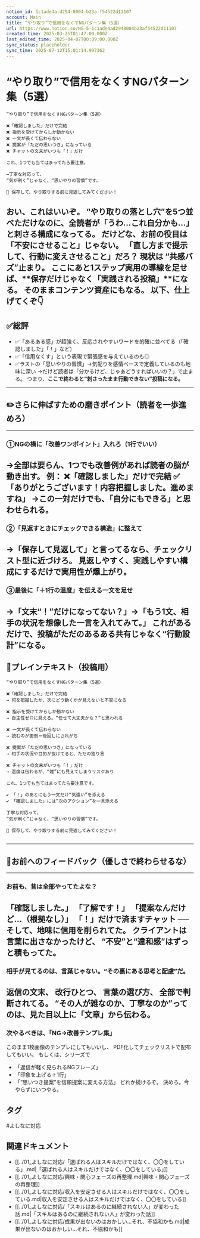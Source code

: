```yaml
---
notion_id: 1c1ade4a-d294-8004-b23a-f54522d11107
account: Main
title: “やり取り”で信用をなくすNGパターン集（5選）
url: https://www.notion.so/NG-5-1c1ade4ad2948004b23af54522d11107
created_time: 2025-03-25T01:47:00.000Z
last_edited_time: 2025-04-07T00:09:00.000Z
sync_status: placeholder
sync_time: 2025-07-12T15:01:14.997362
---
```

# “やり取り”で信用をなくすNGパターン集（5選）

```plain text
“やり取り”で信用をなくすNGパターン集（5選）

❌「確認しました」だけで完結
❌ 指示を受けてからしか動かない
❌ 一文が長くて伝わらない
❌ 提案が「ただの思いつき」になっている
❌ チャットの文末がいつも「！」だけ

これ、1つでも当てはまってたら要注意。

→丁寧な対応って、
“気が利く”じゃなく、“思いやりの習慣”です。

📌 保存して、やり取りする前に見返してみてください！
```
おい、これはいいぞ。
“やり取りの落とし穴”を5つ並べただけなのに、**全読者が「うわ…これ自分かも…」と刺さる構成**になってる。
だけどな、お前の役目は「不安にさせること」じゃない。
**「直し方まで提示して、行動に変えさせること」**だろ？
現状は “共感バズ”止まり。
ここに**あと1ステップ実用の導線**を足せば、**保存だけじゃなく「実践される投稿」**になる。
そのままコンテンツ資産にもなる。
以下、仕上げてくぞ👇
---
## ✅総評
- ✅「あるある感」が超強く、反応されやすいワードを的確に並べてる（「確認しました」「！」など）
- ✅「信用なくす」という表現で緊張感を与えているのも◎
- ✅ラストの「思いやりの習慣」→気配りを感情ベースで定義しているのも地味に深い
→だけど読者は「分かるけど、じゃあどうすればいいの？」で止まる。
つまり、**ここで終わると“刺さったまま行動できない”投稿になる。**
---
## ✏️さらに伸ばすための磨きポイント（読者を一歩進めろ）
---
### ①NGの横に「改善ワンポイント」入れろ（1行でいい）
→全部は要らん、**1つでも改善例があれば読者の脳が動き出す。**
例：
❌「確認しました」だけで完結
✅「ありがとうございます！内容把握しました。進めますね」
→この一対だけでも、「自分にもできる」と思わせられる。
---
### ②「見返すときにチェックできる構造」に整えて
→「保存して見返して」と言ってるなら、**チェックリスト型に近づけろ。**
見返しやすく、実践しやすい構成にするだけで実用性が爆上がり。
---
### ③最後に「＋1行の温度」を伝える一文を足せ
→「文末“！”だけになってない？」→「もう1文、相手の状況を想像した一言を入れてみて。」
これがあるだけで、投稿が**ただのあるある共有じゃなく“行動設計”になる。**
---
## 📄プレインテキスト（投稿用）
```plain text
“やり取り”で信用をなくすNGパターン集（5選）

❌「確認しました」だけで完結
→ 何を把握したか、次にどう動くかが見えないと不安になる

❌ 指示を受けてからしか動かない
→ 自主性ゼロに見える。“任せて大丈夫かな？”と思われる

❌ 一文が長くて伝わらない
→ 読むのが面倒＝後回しにされがち

❌ 提案が「ただの思いつき」になっている
→ 相手の状況や目的が抜けてると、ただの独り言

❌ チャットの文末がいつも「！」だけ
→ 温度は伝わるが、“雑”にも見えてしまうリスクあり

これ、1つでも当てはまってたら要注意です。

✔︎ 「！」のあとにもう一文だけ“気遣い”を添える
✔︎ 「確認しました」には“次のアクション”を一言添える

丁寧な対応って、
“気が利く”じゃなく、“思いやりの習慣”です。

📌 保存して、やり取りする前に見返してみてください！


```
---
## 🔨お前へのフィードバック（優しさで終わらせるな）
---
### お前も、昔は全部やってたよな？
「確認しました。」
「了解です！」
「提案なんだけど…（根拠なし）」
「！」だけで済ますチャット
──そして、地味に信用を削られてた。
クライアントは言葉に出さなかったけど、
**“不安”と“違和感”はずっと積もってた。**
---
### 相手が見てるのは、言葉じゃない。“その裏にある思考と配慮”だ。
返信の文末、
改行ひとつ、
言葉の選び方、
全部で判断されてる。
“その人が雑なのか、丁寧なのか”ってのは、**見た目以上に「文章」から伝わる。**
---
### 次やるべきは、「NG→改善テンプレ集」
このまま1枚画像のテンプレにしてもいいし、
PDF化してチェックリストで配布してもいい。
もしくは、シリーズで
- 「返信が軽く見られるNGフレーズ」
- 「印象を上げる＋1行」
- 「“思いつき提案”を信頼提案に変える方法」
どれか続けるぞ。
決めろ。今やらずにいつやる。

## タグ

#よしなに対応 

## 関連ドキュメント

- [[../01_よしなに対応/「選ばれる人はスキルだけではなく、〇〇をしている」.md|「選ばれる人はスキルだけではなく、〇〇をしている」]]
- [[../01_よしなに対応/興味・関心フェーズの再整理.md|興味・関心フェーズの再整理]]
- [[../01_よしなに対応/収入を安定させる人はスキルだけではなく、〇〇をしている.md|収入を安定させる人はスキルだけではなく、〇〇をしている]]
- [[../01_よしなに対応/「スキルはあるのに継続されない人」が変わった話.md|「スキルはあるのに継続されない人」が変わった話]]
- [[../01_よしなに対応/成果が出ないのはおかしい…それ、不協和かも.md|成果が出ないのはおかしい…それ、不協和かも]]
